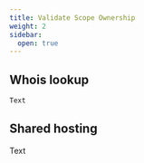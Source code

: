 ```yaml
---
title: Validate Scope Ownership
weight: 2
sidebar:
  open: true
---
```


## Whois lookup
```bash
Text
```
## Shared hosting
Text
